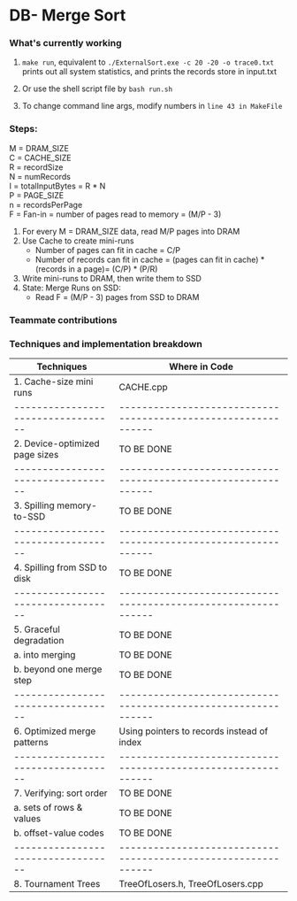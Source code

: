# DB- Merge Sort

### What's currently working

1. `make run`, equivalent to `./ExternalSort.exe -c 20 -20 -o trace0.txt`
   prints out all system statistics, and prints the records store in input.txt
2. Or use the shell script file by `bash run.sh`

3. To change command line args, modify numbers in `line 43 in MakeFile`

### Steps:

M = DRAM_SIZE  
C = CACHE_SIZE  
R = recordSize  
N = numRecords  
I = totalInputBytes = R \* N  
P = PAGE_SIZE  
n = recordsPerPage  
F = Fan-in = number of pages read to memory = (M/P - 3)

1. For every M = DRAM_SIZE data, read M/P pages into DRAM
2. Use Cache to create mini-runs
   - Number of pages can fit in cache = C/P
   - Number of records can fit in cache =
     (pages can fit in cache) \* (records in a page)= (C/P) \* (P/R)
3. Write mini-runs to DRAM, then write them to SSD
4. State: Merge Runs on SSD:
   - Read F = (M/P - 3) pages from SSD to DRAM

### Teammate contributions

### Techniques and implementation breakdown

| Techniques                         | Where in Code                                                  |
| ---------------------------------- | -------------------------------------------------------------- |
| 1. Cache-size mini runs            | CACHE.cpp                                                      |
| ---------------------------------- | -------------------------------------------------------------- |
| 2. Device-optimized page sizes     | TO BE DONE                                                     |
| ---------------------------------- | -------------------------------------------------------------- |
| 3. Spilling memory-to-SSD          | TO BE DONE                                                     |
| ---------------------------------- | -------------------------------------------------------------- |
| 4. Spilling from SSD to disk       | TO BE DONE                                                     |
| ---------------------------------- | -------------------------------------------------------------- |
| 5. Graceful degradation            | TO BE DONE                                                     |
| a. into merging                    | TO BE DONE                                                     |
| b. beyond one merge step           | TO BE DONE                                                     |
| ---------------------------------- | -------------------------------------------------------------- |
| 6. Optimized merge patterns        | Using pointers to records instead of index                     |
| ---------------------------------- | -------------------------------------------------------------- |
| 7. Verifying: sort order           | TO BE DONE                                                     |
| a. sets of rows & values           | TO BE DONE                                                     |
| b. offset-value codes              | TO BE DONE                                                     |
| ---------------------------------- | -------------------------------------------------------------- |
| 8. Tournament Trees                | TreeOfLosers.h, TreeOfLosers.cpp                               |
